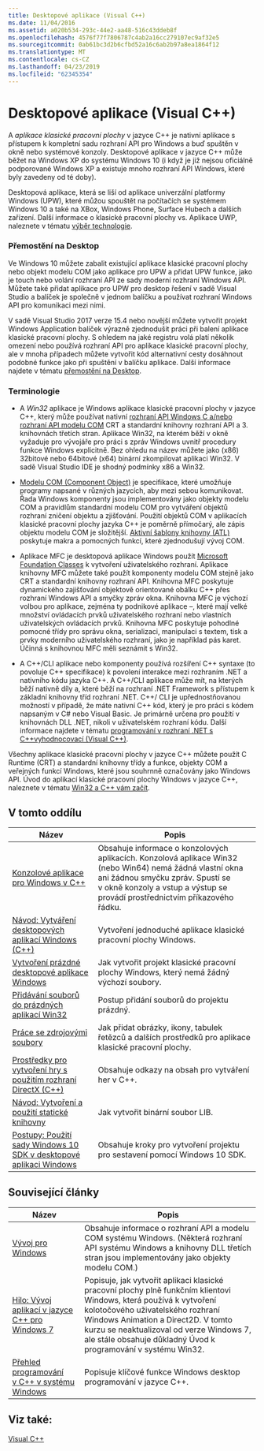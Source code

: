 ```yaml
---
title: Desktopové aplikace (Visual C++)
ms.date: 11/04/2016
ms.assetid: a020b534-293c-44e2-aa48-516c43ddeb8f
ms.openlocfilehash: 4576f77f7806787c4ab2a16cc279107ec9af32e5
ms.sourcegitcommit: 0ab61bc3d2b6cfbd52a16c6ab2b97a8ea1864f12
ms.translationtype: MT
ms.contentlocale: cs-CZ
ms.lasthandoff: 04/23/2019
ms.locfileid: "62345354"
---
```

# <a name="desktop-applications-visual-c"></a>Desktopové aplikace (Visual C++)

A *aplikace klasické pracovní plochy* v jazyce C++ je nativní aplikace s přístupem k kompletní sadu rozhraní API pro Windows a buď spuštěn v okně nebo systémové konzoly. Desktopové aplikace v jazyce C++ může běžet na Windows XP do systému Windows 10 (i když je již nejsou oficiálně podporované Windows XP a existuje mnoho rozhraní API Windows, které byly zavedeny od té doby).

Desktopová aplikace, která se liší od aplikace univerzální platformy Windows (UPW), které můžou spouštět na počítačích se systémem Windows 10 a také na XBox, Windows Phone, Surface Hubech a dalších zařízení. Další informace o klasické pracovní plochy vs. Aplikace UWP, naleznete v tématu [výběr technologie](/windows/desktop/choose-your-technology).

### <a name="desktop-bridge"></a>Přemostění na Desktop

Ve Windows 10 můžete zabalit existující aplikace klasické pracovní plochy nebo objekt modelu COM jako aplikace pro UPW a přidat UPW funkce, jako je touch nebo volání rozhraní API ze sady moderní rozhraní Windows API. Můžete také přidat aplikace pro UPW pro desktop řešení v sadě Visual Studio a balíček je společně v jednom balíčku a používat rozhraní Windows API pro komunikaci mezi nimi.

V sadě Visual Studio 2017 verze 15.4 nebo novější můžete vytvořit projekt Windows Application balíček výrazně zjednodušit práci při balení aplikace klasické pracovní plochy. S ohledem na jaké registru volá platí několik omezení nebo používá rozhraní API pro aplikace klasické pracovní plochy, ale v mnoha případech můžete vytvořit kód alternativní cesty dosáhnout podobné funkce jako při spuštění v balíčku aplikace. Další informace najdete v tématu [přemostění na Desktop](/windows/uwp/porting/desktop-to-uwp-root).

### <a name="terminology"></a>Terminologie

- A *Win32* aplikace je Windows aplikace klasické pracovní plochy v jazyce C++, který může používat nativní [rozhraní API Windows C a/nebo rozhraní API modelu COM](/windows/desktop/apiindex/windows-api-list) CRT a standardní knihovny rozhraní API a 3. knihovnách třetích stran. Aplikace Win32, na kterém běží v okně vyžaduje pro vývojáře pro práci s zpráv Windows uvnitř procedury funkce Windows explicitně. Bez ohledu na název můžete jako (x86) 32bitové nebo 64bitové (x64) binární zkompilovat aplikaci Win32. V sadě Visual Studio IDE je shodný podmínky x86 a Win32.

- [Modelu COM (Component Object)](/windows/desktop/com/the-component-object-model) je specifikace, které umožňuje programy napsané v různých jazycích, aby mezi sebou komunikovat. Řada Windows komponenty jsou implementovány jako objekty modelu COM a pravidlům standardní modelu COM pro vytváření objektů rozhraní zničení objektu a zjišťování.  Použití objektů COM v aplikacích klasické pracovní plochy jazyka C++ je poměrně přímočarý, ale zápis objektu modelu COM je složitější. [Aktivní šablony knihovny (ATL)](../atl/atl-com-desktop-components.md) poskytuje makra a pomocných funkcí, které zjednodušují vývoj COM.

- Aplikace MFC je desktopová aplikace Windows použít [Microsoft Foundation Classes](../mfc/mfc-desktop-applications.md) k vytvoření uživatelského rozhraní. Aplikace knihovny MFC můžete také použít komponenty modelu COM stejně jako CRT a standardní knihovny rozhraní API. Knihovna MFC poskytuje dynamického zajišťování objektově orientované obálku C++ přes rozhraní Windows API a smyčky zpráv okna. Knihovna MFC je výchozí volbou pro aplikace, zejména ty podnikové aplikace –, které mají velké množství ovládacích prvků uživatelského rozhraní nebo vlastních uživatelských ovládacích prvků. Knihovna MFC poskytuje pohodlné pomocné třídy pro správu okna, serializaci, manipulaci s textem, tisk a prvky moderního uživatelského rozhraní, jako je například pás karet. Účinná s knihovnou MFC měli seznámit s Win32.

- A C++/CLI aplikace nebo komponenty používá rozšíření C++ syntaxe (to povoluje C++ specifikace) k povolení interakce mezi rozhraním .NET a nativního kódu jazyka C++.  A C++/CLI aplikace může mít, na kterých běží nativně díly a, které běží na rozhraní .NET Framework s přístupem k základní knihovny tříd rozhraní .NET. C++/ CLI je upřednostňovanou možností v případě, že máte nativní C++ kód, který je pro práci s kódem napsaným v C# nebo Visual Basic. Je primárně určena pro použití v knihovnách DLL .NET, nikoli v uživatelském rozhraní kódu. Další informace najdete v tématu [programování v rozhraní .NET s C++vyhodnocovací (Visual C++)](../dotnet/dotnet-programming-with-cpp-cli-visual-cpp.md).

Všechny aplikace klasické pracovní plochy v jazyce C++ můžete použít C Runtime (CRT) a standardní knihovny třídy a funkce, objekty COM a veřejných funkcí Windows, které jsou souhrnně označovány jako Windows API. Úvod do aplikací klasické pracovní plochy Windows v jazyce C++, naleznete v tématu [Win32 a C++ vám začít](/windows/desktop/LearnWin32/learn-to-program-for-windows).

## <a name="in-this-section"></a>V tomto oddílu

|Název|Popis|
|-----------|-----------------|
|[Konzolové aplikace pro Windows v C++](console-applications-in-visual-cpp.md)|Obsahuje informace o konzolových aplikacích. Konzolová aplikace Win32 (nebo Win64) nemá žádná vlastní okna ani žádnou smyčku zpráv. Spustí se v okně konzoly a vstup a výstup se provádí prostřednictvím příkazového řádku.|
|[Návod: Vytváření desktopových aplikací Windows (C++)](walkthrough-creating-windows-desktop-applications-cpp.md)|Vytvoření jednoduché aplikace klasické pracovní plochy Windows.|
|[Vytvoření prázdné desktopové aplikace Windows](creating-an-empty-windows-desktop-application.md)|Jak vytvořit projekt klasické pracovní plochy Windows, který nemá žádný výchozí soubory.|
|[Přidávání souborů do prázdných aplikací Win32](adding-files-to-an-empty-win32-applications.md)|Postup přidání souborů do projektu prázdný.|
|[Práce se zdrojovými soubory](working-with-resource-files.md)|Jak přidat obrázky, ikony, tabulek řetězců a dalších prostředků pro aplikace klasické pracovní plochy.|
|[Prostředky pro vytvoření hry s použitím rozhraní DirectX (C++)](resources-for-creating-a-game-using-directx.md)|Obsahuje odkazy na obsah pro vytváření her v C++.|
|[Návod: Vytvoření a použití statické knihovny](walkthrough-creating-and-using-a-static-library-cpp.md)|Jak vytvořit binární soubor LIB.|
|[Postupy: Použití sady Windows 10 SDK v desktopové aplikaci Windows](how-to-use-the-windows-10-sdk-in-a-windows-desktop-application.md)|Obsahuje kroky pro vytvoření projektu pro sestavení pomocí Windows 10 SDK.|

## <a name="related-articles"></a>Související články

|Název|Popis|
|-----------|-----------------|
|[Vývoj pro Windows](/windows/desktop/index)|Obsahuje informace o rozhraní API a modelu COM systému Windows. (Některá rozhraní API systému Windows a knihovny DLL třetích stran jsou implementovány jako objekty modelu COM.)|
|[Hilo: Vývoj aplikací v jazyce C++ pro Windows 7](https://msdn.microsoft.com/library/windows/desktop/ff708696.aspx)|Popisuje, jak vytvořit aplikaci klasické pracovní plochy plně funkčním klientovi Windows, která používá k vytvoření kolotočového uživatelského rozhraní Windows Animation a Direct2D.  V tomto kurzu se neaktualizoval od verze Windows 7, ale stále obsahuje důkladný Úvod k programování v systému Win32.|
|[Přehled programování v C++ v systému Windows](overview-of-windows-programming-in-cpp.md)|Popisuje klíčové funkce Windows desktop programování v jazyce C++.|

## <a name="see-also"></a>Viz také:

[Visual C++](../overview/visual-cpp-in-visual-studio.md)